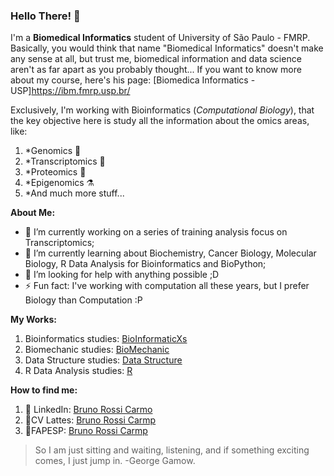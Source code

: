 ### Hello There! 🙌

I'm a **Biomedical Informatics** student of University of São Paulo - FMRP. Basically, you would think that name "Biomedical Informatics" doesn't make any sense at all, but trust me, biomedical information and data science aren't as far apart as you probably thought...
If you want to know more about my course, here's his page: [Biomedica Informatics - USP]https://ibm.fmrp.usp.br/

Exclusively, I'm working with Bioinformatics (*Computational Biology*), that the key objective here is study all the information about the omics areas, like:
1. *Genomics 🧬
2. *Transcriptomics 🧪
3. *Proteomics 🔬
4. *Epigenomics ⚗️
5. *And much more stuff...

**About Me:**
- 🔭 I’m currently working on a series of training analysis focus on Transcriptomics;
- 🌱 I’m currently learning about Biochemistry, Cancer Biology, Molecular Biology, R Data Analysis for Bioinformatics and BioPython;
- 🤔 I’m looking for help with anything possible ;D
- ⚡ Fun fact: I've working with computation all these years, but I prefer Biology than Computation  :P 

**My Works:**
1. Bioinformatics studies: [BioInformaticXs](https://github.com/BrunoRossiCarmo/BioInformaticXs)
2. Biomechanic studies: [BioMechanic](https://github.com/BrunoRossiCarmo/Bio-mechanic-Modeling-Tissues-Strain-Representation)
3. Data Structure studies: [Data Structure](https://github.com/BrunoRossiCarmo/Deque_Data_Structure-AED)
4. R Data Analysis studies: [R](https://github.com/BrunoRossiCarmo/R-Language-Study-Case-)

**How to find me:**
1. 🤵 LinkedIn: [Bruno Rossi Carmo](https://www.linkedin.com/in/bruno-rossi-carmo/) 
2. 🧬CV Lattes: [Bruno Rossi Carmp](buscatextual.cnpq.br/buscatextual/visualizacv.do?id=K2473505Y5)
3. 🧪FAPESP: [Bruno Rossi Carmp](https://bv.fapesp.br/pt/pesquisador/705436/bruno-rossi-carmo/)

>So I am just sitting and waiting, listening, 
>and if something exciting comes, I just jump in.
-George Gamow.
